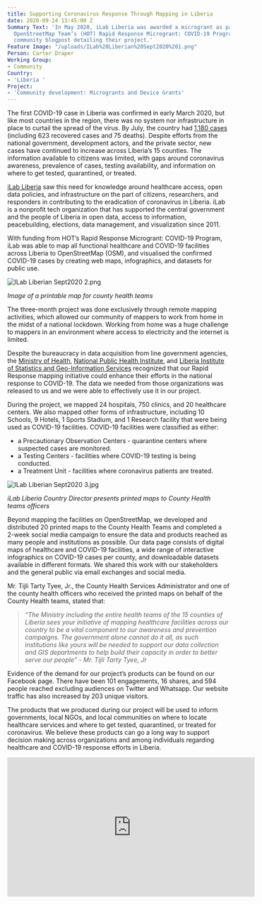 ```yaml
---
title: Supporting Coronavirus Response Through Mapping in Liberia
date: 2020-09-24 13:45:00 Z
Summary Text: 'In May 2020, iLab Liberia was awarded a microgrant as part of the Humanitarian
  OpenStreetMap Team’s (HOT) Rapid Response Microgrant: COVID-19 Program. Here’s iLab’s
  community blogpost detailing their project.'
Feature Image: "/uploads/ILab%20Liberian%20Sept2020%201.png"
Person: Carter Draper
Working Group:
- Community
Country:
- 'Liberia '
Project:
- 'Community development: Microgrants and Device Grants'
---
```


The first COVID-19 case in Liberia was confirmed in early March 2020, but like most countries in the region, there was no system nor infrastructure in place to curtail the spread of the virus. By July, the country had [1,180 cases](https://www.worldometers.info/coronavirus/country/liberia/) (including 623 recovered cases and 75 deaths). Despite efforts from the national government, development actors, and the private sector, new cases have continued to increase across Liberia’s 15 counties. The information available to citizens was limited, with gaps around coronavirus awareness, prevalence of cases, testing availability, and information on where to get tested, quarantined, or treated.  
 
[iLab Liberia](https://www.ilabliberia.org/) saw this need for  knowledge around healthcare access, open data policies, and infrastructure on the part of citizens, researchers, and responders in contributing to the eradication of coronavirus in Liberia.  iLab is a nonprofit tech organization that has supported the central government and the people of Liberia in open data, access to information, peacebuilding, elections, data management, and visualization since 2011. 

With funding from HOT’s Rapid Response Microgrant: COVID-19 Program, iLab was able to map all functional healthcare and COVID-19 facilities across Liberia to OpenStreetMap (OSM), and visualised the confirmed COVID-19 cases by creating web maps, infographics, and datasets for public use.

![ILab Liberian Sept2020 2.png](/uploads/ILab%20Liberian%20Sept2020%202.png)

*Image of a printable map for county health teams*

The three-month project was done exclusively through remote mapping activities, which allowed our community of mappers to work from home in the midst of a national lockdown. Working from home was a huge challenge to mappers in an environment where access to electricity and the internet is limited.

Despite the bureaucracy in data acquisition from line government agencies, the  [Ministry of Health](http://moh.gov.lr/), [National Public Health Institute](https://www.nphil.gov.lr/), and [Liberia Institute of Statistics and Geo-Information Services](https://www.lisgis.net/) recognized that our Rapid Response mapping initiative could enhance their efforts in the national response to COVID-19. The data we needed from those organizations was released to us and we were able to effectively use it in our project.  

During the project, we mapped 24 hospitals, 750 clinics, and 20 healthcare centers. We also mapped other forms of infrastructure, including 10 Schools, 9 Hotels, 1 Sports Stadium, and 1 Research facility that were being used as COVID-19 facilities. COVID-19  facilities were classified as either:
* a Precautionary Observation Centers - quarantine centers where suspected cases are monitored.
* a Testing Centers - facilities where COVID-19 testing is being conducted.
* a Treatment Unit - facilities where coronavirus patients are treated.

![ILab Liberian Sept2020 3.jpg](/uploads/ILab%20Liberian%20Sept2020%203.jpg)

*iLab Liberia Country Director presents printed maps to County Health teams officers*

Beyond mapping the facilities on OpenStreetMap, we developed and distributed 20 printed maps to the County Health Teams and completed a 2-week social media campaign to ensure the data and products reached as many people and institutions as possible. Our data page consists of digital maps of healthcare and COVID-19 facilities, a wide range of interactive infographics on COVID-19 cases per county, and downloadable datasets available in different formats. We shared this work with our stakeholders and the general public via email exchanges and social media. 

Mr. Tijli Tarty Tyee, Jr., the County Health Services Administrator and one of the county health officers who received the printed maps on behalf of the County Health teams, stated that:

> *“The Ministry including the entire health teams of the 15 counties of Liberia sees your initiative of mapping healthcare facilities across our country to be a  vital component to our awareness and prevention campaigns. The government alone cannot do it all, as such institutions like yours will be needed to support our data collection and GIS departments to help build their capacity in order to better serve our people” - Mr. Tijli Tarty Tyee, Jr*

Evidence of the demand for our project’s products can be found on our Facebook page. There have been 101 engagements, 16 shares, and 594 people reached excluding audiences on Twitter and Whatsapp. Our website traffic has also increased by 203 unique visitors.

The products that we produced during our project will be used to inform governments, local NGOs, and local communities on where to locate healthcare services and where to get tested, quarantined, or treated for coronavirus.  We believe these products can go a long way to support decision making across organizations and among individuals regarding healthcare and COVID-19 response efforts in Liberia.

<iframe width="560" height="315" src="https://www.youtube.com/embed/Qoss9XYGyRw" frameborder="0" allow="accelerometer; autoplay; clipboard-write; encrypted-media; gyroscope; picture-in-picture" allowfullscreen></iframe>

